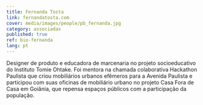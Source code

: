 ```yaml
---
title: Fernanda Tosta
link: fernandatosta.com
cover: media/images/people/pb_fernanda.jpg
category: associadas
published: true
ref: bio-fernanda
lang: pt
---
```

Designer de produto e educadora de marcenaria no projeto socioeducativo do Instituto Tomie Ohtake. Foi mentora na chamada colaborativa Hackathon Paulista que criou mobiliários urbanos efêmeros para a Avenida Paulista e participou com suas oficinas de mobiliário urbano no projeto Casa Fora de Casa em Goiânia, que repensa espaços públicos com a participação da população.

